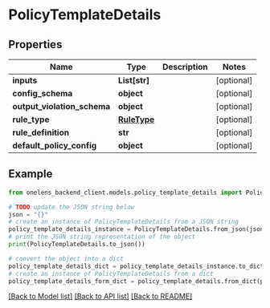 # PolicyTemplateDetails


## Properties

Name | Type | Description | Notes
------------ | ------------- | ------------- | -------------
**inputs** | **List[str]** |  | [optional] 
**config_schema** | **object** |  | [optional] 
**output_violation_schema** | **object** |  | [optional] 
**rule_type** | [**RuleType**](RuleType.md) |  | [optional] 
**rule_definition** | **str** |  | [optional] 
**default_policy_config** | **object** |  | [optional] 

## Example

```python
from onelens_backend_client.models.policy_template_details import PolicyTemplateDetails

# TODO update the JSON string below
json = "{}"
# create an instance of PolicyTemplateDetails from a JSON string
policy_template_details_instance = PolicyTemplateDetails.from_json(json)
# print the JSON string representation of the object
print(PolicyTemplateDetails.to_json())

# convert the object into a dict
policy_template_details_dict = policy_template_details_instance.to_dict()
# create an instance of PolicyTemplateDetails from a dict
policy_template_details_form_dict = policy_template_details.from_dict(policy_template_details_dict)
```
[[Back to Model list]](../README.md#documentation-for-models) [[Back to API list]](../README.md#documentation-for-api-endpoints) [[Back to README]](../README.md)


